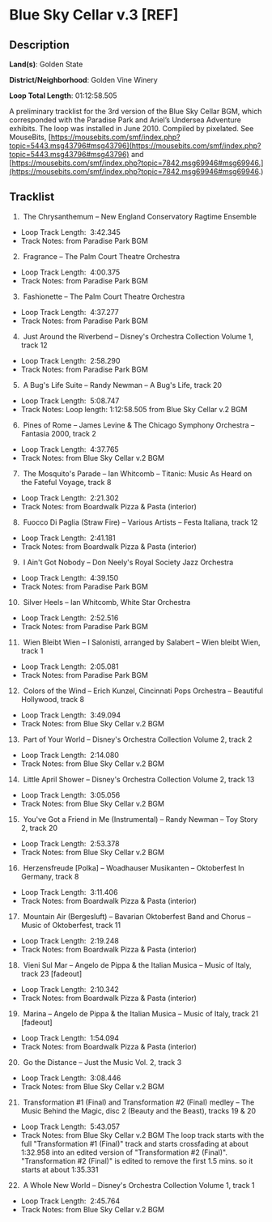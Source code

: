 # Blue Sky Cellar v.3 [REF]

## Description

**Land(s)**: Golden State

**District/Neighborhood**: Golden Vine Winery

**Loop Total Length**: 01:12:58.505

A preliminary tracklist for the 3rd version of the Blue Sky Cellar BGM, which corresponded with the Paradise Park and Ariel’s Undersea Adventure exhibits. The loop was installed in June 2010. Compiled by pixelated. See MouseBits, [https://mousebits.com/smf/index.php?topic=5443.msg43796#msg43796](https://mousebits.com/smf/index.php?topic=5443.msg43796#msg43796) and [https://mousebits.com/smf/index.php?topic=7842.msg69946#msg69946.](https://mousebits.com/smf/index.php?topic=7842.msg69946#msg69946.)

## Tracklist

1.  The Chrysanthemum – New England Conservatory Ragtime Ensemble 
- Loop Track Length:  3:42.345
- Track Notes: from Paradise Park BGM

2.  Fragrance – The Palm Court Theatre Orchestra 
- Loop Track Length:  4:00.375
- Track Notes: from Paradise Park BGM

3.  Fashionette – The Palm Court Theatre Orchestra 
- Loop Track Length:  4:37.277
- Track Notes: from Paradise Park BGM

4.  Just Around the Riverbend – Disney's Orchestra Collection Volume 1, track 12 
- Loop Track Length:  2:58.290
- Track Notes: from Paradise Park BGM

5.  A Bug's Life Suite – Randy Newman – A Bug's Life, track 20 
- Loop Track Length:  5:08.747
- Track Notes: Loop length: 1:12:58.505
from Blue Sky Cellar v.2 BGM

6.  Pines of Rome – James Levine & The Chicago Symphony Orchestra – Fantasia 2000, track 2 
- Loop Track Length:  4:37.765
- Track Notes: from Blue Sky Cellar v.2 BGM

7.  The Mosquito's Parade – Ian Whitcomb – Titanic: Music As Heard on the Fateful Voyage, track 8 
- Loop Track Length:  2:21.302
- Track Notes: from Boardwalk Pizza & Pasta (interior)

8.  Fuocco Di Paglia (Straw Fire) – Various Artists – Festa Italiana, track 12 
- Loop Track Length:  2:41.181
- Track Notes: from Boardwalk Pizza & Pasta (interior)

9.  I Ain't Got Nobody – Don Neely's Royal Society Jazz Orchestra 
- Loop Track Length:  4:39.150
- Track Notes: from Paradise Park BGM

10.  Silver Heels – Ian Whitcomb, White Star Orchestra 
- Loop Track Length:  2:52.516
- Track Notes: from Paradise Park BGM

11.  Wien Bleibt Wien – I Salonisti, arranged by Salabert – Wien bleibt Wien, track 1 
- Loop Track Length:  2:05.081
- Track Notes: from Paradise Park BGM

12.  Colors of the Wind – Erich Kunzel, Cincinnati Pops Orchestra – Beautiful Hollywood, track 8 
- Loop Track Length:  3:49.094
- Track Notes: from Blue Sky Cellar v.2 BGM

13.  Part of Your World – Disney's Orchestra Collection Volume 2, track 2 
- Loop Track Length:  2:14.080
- Track Notes: from Blue Sky Cellar v.2 BGM

14.  Little April Shower – Disney's Orchestra Collection Volume 2, track 13 
- Loop Track Length:  3:05.056
- Track Notes: from Blue Sky Cellar v.2 BGM

15.  You've Got a Friend in Me (Instrumental) – Randy Newman – Toy Story 2, track 20 
- Loop Track Length:  2:53.378
- Track Notes: from Blue Sky Cellar v.2 BGM

16.  Herzensfreude [Polka] – Woadhauser Musikanten – Oktoberfest In Germany, track 8 
- Loop Track Length:  3:11.406
- Track Notes: from Boardwalk Pizza & Pasta (interior)

17.  Mountain Air (Bergesluft) – Bavarian Oktoberfest Band and Chorus – Music of Oktoberfest, track 11 
- Loop Track Length:  2:19.248
- Track Notes: from Boardwalk Pizza & Pasta (interior)

18.  Vieni Sul Mar – Angelo de Pippa & the Italian Musica – Music of Italy, track 23 [fadeout] 
- Loop Track Length:  2:10.342
- Track Notes: from Boardwalk Pizza & Pasta (interior)

19.  Marina – Angelo de Pippa & the Italian Musica – Music of Italy, track 21 [fadeout] 
- Loop Track Length:  1:54.094
- Track Notes: from Boardwalk Pizza & Pasta (interior)

20.  Go the Distance – Just the Music Vol. 2, track 3 
- Loop Track Length:  3:08.446
- Track Notes: from Blue Sky Cellar v.2 BGM

21.  Transformation #1 (Final) and Transformation #2 (Final) medley – The Music Behind the Magic, disc 2 (Beauty and the Beast), tracks 19 & 20 
- Loop Track Length:  5:43.057
- Track Notes: from Blue Sky Cellar v.2 BGM
The loop track starts with the full "Transformation #1 (Final)" track and starts crossfading at about 1:32.958 into an edited version of "Transformation #2 (Final)". "Transformation #2 (Final)" is edited to remove the first 1.5 mins. so it starts at about 1:35.331

22.  A Whole New World – Disney's Orchestra Collection Volume 1, track 1 
- Loop Track Length:  2:45.764
- Track Notes: from Blue Sky Cellar v.2 BGM
